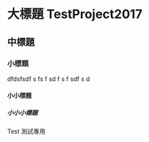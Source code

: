 # 大標題 TestProject2017

## 中標題

### 小標題

dfdsfsdf
s
fs
f
sd
f
s
f
sdf
s
d

#### 小小標題

##### 小小小標題

Test 測試專用
